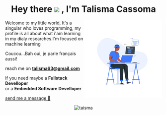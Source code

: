 <!--
**talisma-cassoma/talisma-cassoma** is a ✨ _special_ ✨ repository because its `README.md` (this file) appears on your GitHub profile.-->
<h1 align="center">Hey there <img src="https://media.giphy.com/media/hvRJCLFzcasrR4ia7z/giphy.gif" width="30px"> , I'm Talisma Cassoma</h1>
<img src="images/me.png" align="right" width="250">
<p align="left">
 Welcome to my little world, It's a singular who loves programming, my profile is all about what i'am learning in my dialy researches.I'm focused on machine learning</p>

Coucou...Bah oui, je parle français aussi! 


reach me on **talisma63@gmail.com**
<p> If you need maybe a <strong>Fullstack Develloper</strong><br> or a <strong>Embedded Software Develloper</strong> </p><a href='https://wa.me/27722840005' target='_blank'>send me a message 💬</a>

</p>
<p align="center"> <img src="https://komarev.com/ghpvc/?username=talisma-cassoma" alt="taisma" /> </p>

